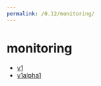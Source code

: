 ```yaml
---
permalink: /0.12/monitoring/
---
```


# monitoring



* [v1](v1/index.md)
* [v1alpha1](v1alpha1/index.md)